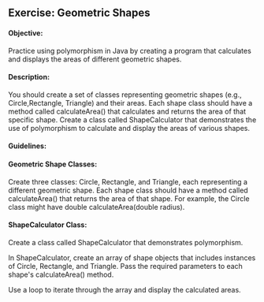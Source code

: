 ## Exercise: Geometric Shapes

#### Objective:

Practice using polymorphism in Java by creating a program that calculates and displays the areas of different geometric shapes.

#### Description:

You should create a set of classes representing geometric shapes (e.g., Circle,Rectangle, Triangle) and their areas. Each shape class should have a method called calculateArea() that calculates and returns the area of that specific shape. Create a class called ShapeCalculator that demonstrates the use of polymorphism to calculate and display the areas of various shapes.

#### Guidelines:

#### Geometric Shape Classes:

Create three classes: Circle, Rectangle, and Triangle, each representing a different geometric shape.
Each shape class should have a method called calculateArea() that returns the area of that shape. For example, the Circle class might have double calculateArea(double radius).

#### ShapeCalculator Class:

Create a class called ShapeCalculator that demonstrates polymorphism.

In ShapeCalculator, create an array of shape objects that includes instances of Circle, Rectangle, and Triangle. Pass the required parameters to each shape's calculateArea() method.

Use a loop to iterate through the array and display the calculated areas.
